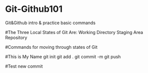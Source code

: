 # Git-Github101
Git&amp;Github intro &amp; practice basic commands

#The Three Local States of Git Are:
Working Directory
Staging Area
Repository

#Commands for moving through states of Git

#This is My Name
git init
git add .
git commit -m
git push 


#Test new commit


